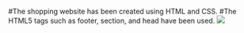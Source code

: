#The shopping website has been created using HTML and CSS.
#The HTML5 tags such as footer, section, and head have been used.
![](screen.gif)
